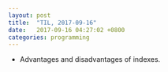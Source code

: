 ```yaml
---
layout: post
title:  "TIL, 2017-09-16"
date:   2017-09-16 04:27:02 +0800
categories: programming
---
```


- Advantages and disadvantages of indexes.
